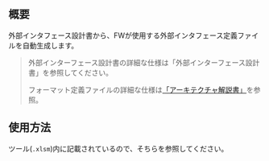 概要
----
外部インタフェース設計書から、FWが使用する外部インタフェース定義ファイルを自動生成します。

> 外部インターフェース設計書の詳細な仕様は「外部インターフェース設計書」を参照してください。
> 
> フォーマット定義ファイルの詳細な仕様は[「アーキテクチャ解説書」](https://nablarch.github.io/docs/LATEST/doc/application_framework/application_framework/libraries/data_io/data_format/format_definition.html)を参照。

使用方法
----

ツール(`.xlsm`)内に記載されているので、そちらを参照してください。
